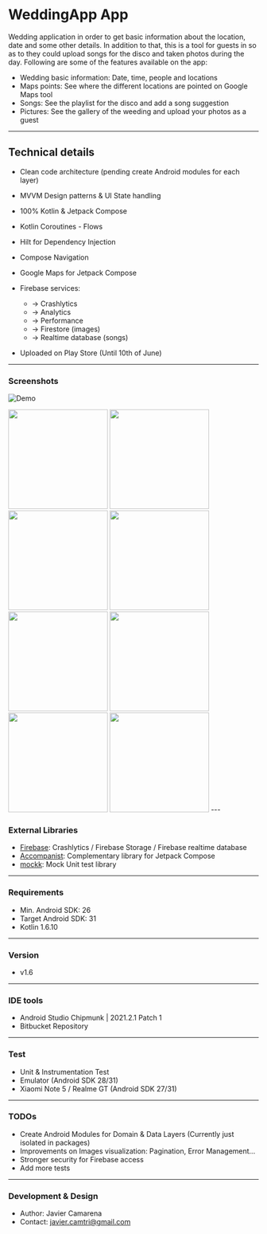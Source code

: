 # WeddingApp App
Wedding application in order to get basic information about the location, date and some other details.
In addition to that, this is a tool for guests in so as to they could upload songs for the disco and taken photos during the day.
Following are some of the features available on the app:

* Wedding basic information: Date, time, people and locations
* Maps points: See where the different locations are pointed on Google Maps tool
* Songs: See the playlist for the disco and add a song suggestion
* Pictures: See the gallery of the weeding and upload your photos as a guest

---
## Technical details 
* Clean code architecture (pending create Android modules for each layer)
* MVVM Design patterns & UI State handling
* 100% Kotlin & Jetpack Compose
* Kotlin Coroutines - Flows  
* Hilt for Dependency Injection
* Compose Navigation  
* Google Maps for Jetpack Compose  
* Firebase services:

  * -> Crashlytics
  * -> Analytics
  * -> Performance
  * -> Firestore (images)
  * -> Realtime database (songs)
  
* Uploaded on Play Store (Until 10th of June)

---
### Screenshots
![Demo](https://bitbucket.org/javi_hetfield/weddingapp/raw/master/screenshots/weddingapp.gif)

<img src="https://bitbucket.org/javi_hetfield/weddingapp/raw/master/screenshots/screenshot_1.png" width="200">
<img src="https://bitbucket.org/javi_hetfield/weddingapp/raw/master/screenshots/screenshot_2.png" width="200">
<img src="https://bitbucket.org/javi_hetfield/weddingapp/raw/master/screenshots/screenshot_3.png" width="200">
<img src="https://bitbucket.org/javi_hetfield/weddingapp/raw/master/screenshots/screenshot_4.png" width="200">
<img src="https://bitbucket.org/javi_hetfield/weddingapp/raw/master/screenshots/screenshot_5.png" width="200">
<img src="https://bitbucket.org/javi_hetfield/weddingapp/raw/master/screenshots/screenshot_6.png" width="200">
<img src="https://bitbucket.org/javi_hetfield/weddingapp/raw/master/screenshots/screenshot_7.png" width="200">
<img src="https://bitbucket.org/javi_hetfield/weddingapp/raw/master/screenshots/screenshot_8.png" width="200">
---

### External Libraries
* [Firebase](https://firebase.google.com/docs/android/setup): Crashlytics / Firebase Storage / Firebase realtime database 
* [Accompanist](https://github.com/google/accompanist): Complementary library for Jetpack Compose
* [mockk](https://mockk.io/ANDROID.html): Mock Unit test library
---

### Requirements
* Min. Android SDK: 26
* Target Android SDK: 31
* Kotlin 1.6.10
---

### Version
* v1.6

---
### IDE tools
* Android Studio Chipmunk | 2021.2.1 Patch 1
* Bitbucket Repository

---
### Test
* Unit & Instrumentation Test
* Emulator (Android SDK 28/31)
* Xiaomi Note 5 / Realme GT (Android SDK 27/31)

---
### TODOs
* Create Android Modules for Domain & Data Layers (Currently just isolated in packages)
* Improvements on Images visualization: Pagination, Error Management...
* Stronger security for Firebase access  
* Add more tests

---
### Development & Design
* Author: Javier Camarena
* Contact: javier.camtri@gmail.com